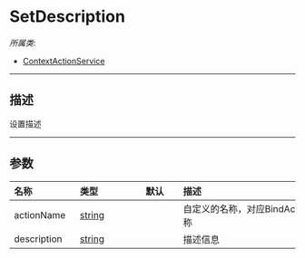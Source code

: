 # SetDescription

*所属类*:
* [ContextActionService](/Api/Classes/Input/ContextActionService.md)
------------------------------------------------------------------------------------------
## 描述

设置描述

------------------------------------------------------------------------------------------
## 参数

|<div style="width:100px">名称</div>|<div style="width:100px">类型</div>|<div style="width:50px">默认</div>|<div style="width:350px">描述</div>|
|:---|:---|:---|:---|
|actionName|[string](/Api/DataType/String.md)||自定义的名称，对应BindAction中使用的绑定名称|
|description|[string](/Api/DataType/String.md)||描述信息|

